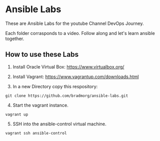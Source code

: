 # Ansible Labs

These are Ansible Labs for the youtube Channel DevOps Journey.

Each folder corrasponds to a video. Follow along and let's learn ansible together.

## How to use these Labs
1. Install Oracle Virtual Box:  https://www.virtualbox.org/

2. Install Vagrant: https://www.vagrantup.com/downloads.html

3. In a new Directory copy this respository:
``` shell
git clone https://github.com/bradmorg/ansible-labs.git
```

4. Start the vagrant instance.
``` shell
vagrant up
```

5. SSH into the ansible-control virtual machine.
``` shell
vagrant ssh ansible-control
```